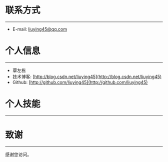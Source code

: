 # 联系方式

---

  * E-mail: liuying45@qq.com

# 个人信息

---

  * 覃左栋
  * 技术博客: [http://blog.csdn.net/liuying45](http://blog.csdn.net/liuying45)
  * Github:  [http://github.com/liuying45](http://github.com/liuying45)

# 个人技能

---



# 致谢

---

感谢您访问。

